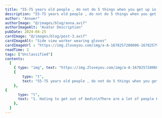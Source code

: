 ```yaml
---
title: "55-75 years old people , do not do 5 things when you get up in the morning. 305 people have entered the hospital Recently!"
description: "55-75 years old people , do not do 5 things when you get up in the morning. 305 people have entered the hospital Recently!"
author: "Answer"
authorImage: "@/images/blog/anna.avif"
authorImageAlt: "Avatar Description"
pubDate: 2024-04-25
cardImage: "@/images/blog/post-3.avif"
cardImageAlt: "Side view worker wearing gloves"
cardImageUrl : "https://img.2loveyou.com/img/a-A-1678257280606-1678257928290.jpg"
readTime: 2
tags: ["Unclassified"]
contents:
  [
    { type: "img", text: "https://img.2loveyou.com/img/a-A-1678257280606-1678257928290.jpg" },
    { 
        type: "t", 
        text: "55-75 years old people , do not do 5 things when you get up in the morning. 305 people have entered the hospital Recently!"
    },
{
      type: "t",
      text: "1. Hating to get out of bed\n\nThere are a lot of people Hating to get out of bed in the morning. Some studies have found that if there is too much time to Hating to get out of bed, it will be mentally stunned and motivated during the day. Hating to get out of bed will disturb the normal schedule and affect health. Therefore, instead of closed eyes to fight psychological struggle, it is better to get up early and let yourself welcome a day with sufficient energy.\n\n2. Strong exercise\n\nMany people have the habit of morning transport, which is worthy of encouraging, but if you get up after getting up and wash, you rush to do strenuous exercise. Cerebrovascular accidents. In addition, if you do n\u2019t eat breakfast before exercise, it may make you thin and thin in the long run.\n\n3. Rub your eyes\n\nAfter waking up, if the eyes cannot be opened, many people will rub their eyes with their hands. In fact, Xiaobian does not encourage this approach. Because when rubbing his eyes, the bacteria on your hands will bring into the eyes, which can easily cause eye infections.\n\n4, stack quilt\n\nThe quilt is not necessarily a good habit. In a bed, there are about 2 million mites, and there are more dust dandruff. Do not stack the quilt can cause the cup to lose water quickly and wipe out the dirty things and bacteria.\n\n5. Do not eat breakfast\n\nDo not eat breakfast, horse tiger breakfast, etc. are a misunderstanding in diet. From the evening to the morning, the body has been on an empty stomach for 12 hours, and the blood sugar will decrease. If you do not eat breakfast in the morning, the brain will be damaged because he cannot get blood sugar supplement. Therefore, if you want to improve your work efficiency, you still have to eat breakfast in the morning."
    },
  ]
---
```

